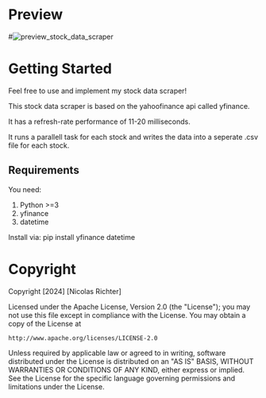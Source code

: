 # Preview

#![preview_stock_data_scraper](https://github.com/niggonator/Realtime-stock-data-scraper/assets/167204297/7a9bdb57-39ea-470a-acf2-e283f279a5dd)

# Getting Started
Feel free to use and implement my stock data scraper!

This stock data scraper is based on the yahoofinance api called yfinance.

It has a refresh-rate performance of 11-20 milliseconds.

It runs a parallell task for each stock and writes the data into a seperate .csv file for each stock.

## Requirements
You need:
1. Python >=3
2. yfinance
4. datetime


Install via: pip install yfinance datetime

# Copyright

Copyright [2024] [Nicolas Richter]

Licensed under the Apache License, Version 2.0 (the "License");
you may not use this file except in compliance with the License.
You may obtain a copy of the License at

    http://www.apache.org/licenses/LICENSE-2.0

Unless required by applicable law or agreed to in writing, software
distributed under the License is distributed on an "AS IS" BASIS,
WITHOUT WARRANTIES OR CONDITIONS OF ANY KIND, either express or implied.
See the License for the specific language governing permissions and
limitations under the License.
